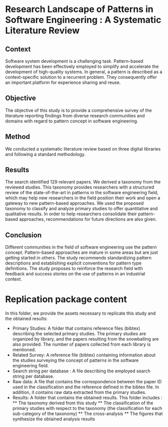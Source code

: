 # Research Landscape of Patterns in Software Engineering : A Systematic Literature Review
## Context
Software system development is a challenging task. Pattern-based development has been effectively employed to simplify and accelerate the development of high-quality systems. In general, a pattern is described as a context-specific solution to a recurrent problem. They consequently offer an important platform for experience sharing and reuse.
## Objective 
The objective of this study is to provide a comprehensive survey of the literature reporting findings from diverse research communities and domains with regard to pattern concept in software engineering.
## Method
We conducted a systematic literature review based on three digital libraries and following a standard methodology.
## Results 
The search identified 129 relevant papers. We derived a taxonomy from the reviewed studies. This taxonomy provides researchers with a structured review of the state-of-the-art in patterns in the software engineering field, which may help new researchers in the field position their work and open a gateway to new pattern-based approaches. We used the proposed taxonomy to classify and analyze primary studies to offer quantitative and qualitative results. In order to help researchers consolidate their pattern-based approaches, recommendations for future directions are also given.
## Conclusion
Different communities in the field of software engineering use the pattern concept. Pattern-based approaches are mature in some areas but are just getting started in others. The study recommends standardizing pattern descriptions and establishing explicit conventions for pattern type definitions. The study proposes to reinforce the research field with feedback and success stories on the use of patterns in an industrial context.
# Replication package content
In this folder, we provide the assets necessary to replicate this study and the obtained results:
* Primary Studies: A folder that contains reference files (bibtex) describing the selected primary studies. The primary studies are organized by library, and the papers resulting from the snowballing are also provided. The number of papers collected from each library is mentioned.
* Related Survey: A reference file (bibtex) containing information about the studies surveying the concept of patterns in the software engineering field.
* Search string per database : A file describing the employed search string per database.
* Raw data: A file that contains the correspondence between the paper ID used in the classification and the reference defined in the bibtex file. In addition, it contains raw data extracted from the primary studies.
* Results: A folder that contains the obtained results. This folder includes :
** The taxonomy derived from this study 
** The classification of the primary studies with respect to the taxonomy (the classification for each sub-category of the taxonomy)
** The cross-analysis 
** The figures that synthesize the obtained analysis results
